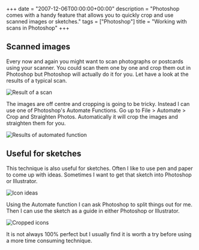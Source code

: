 +++
date = "2007-12-06T00:00:00+00:00"
description = "Photoshop comes with a handy feature that allows you to quickly crop and use scanned images or sketches."
tags = ["Photoshop"]
title = "Working with scans in Photoshop"
+++

## Scanned images

Every now and again you might want to scan photographs or postcards using your
scanner. You could scan them one by one and crop them out in Photoshop but
Photoshop will actually do it for you. Let have a look at the results of a
typical scan.

![Result of a scan][1]

The images are off centre and cropping is going to be tricky. Instead I can use
one of Photoshop's Automate Functions. Go up to File > Automate > Crop and
Straighten Photos. Automatically it will crop the images and straighten them for
you.

![Results of automated function][2]

## Useful for sketches

This technique is also useful for sketches. Often I like to use pen and paper to
come up with ideas. Sometimes I want to get that sketch into Photoshop or
Illustrator.

![Icon ideas][3]

Using the Automate function I can ask Photoshop to split things out for me. Then
I can use the sketch as a guide in either Photoshop or Illustrator.

![Cropped icons][4]

It is not always 100% perfect but I usually find it is worth a try before using
a more time consuming technique.

[1]: /images/articles/photos.jpg
[2]: /images/articles/cropped_photos.jpg
[3]: /images/articles/icon_ideas.jpg
[4]: /images/articles/cropped_ideas.jpg
